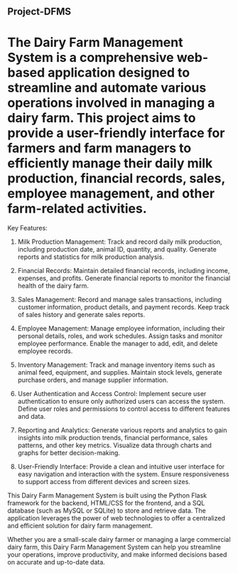 ## Project-DFMS

# The Dairy Farm Management System is a comprehensive web-based application designed to streamline and automate various operations involved in managing a dairy farm. This project aims to provide a user-friendly interface for farmers and farm managers to efficiently manage their daily milk production, financial records, sales, employee management, and other farm-related activities.

Key Features:

1. Milk Production Management: Track and record daily milk production, including production date, animal ID, quantity, and quality. Generate reports and statistics for milk production analysis.

2. Financial Records: Maintain detailed financial records, including income, expenses, and profits. Generate financial reports to monitor the financial health of the dairy farm.

3. Sales Management: Record and manage sales transactions, including customer information, product details, and payment records. Keep track of sales history and generate sales reports.

4. Employee Management: Manage employee information, including their personal details, roles, and work schedules. Assign tasks and monitor employee performance. Enable the manager to add, edit, and delete employee records.

5. Inventory Management: Track and manage inventory items such as animal feed, equipment, and supplies. Maintain stock levels, generate purchase orders, and manage supplier information.

6. User Authentication and Access Control: Implement secure user authentication to ensure only authorized users can access the system. Define user roles and permissions to control access to different features and data.

7. Reporting and Analytics: Generate various reports and analytics to gain insights into milk production trends, financial performance, sales patterns, and other key metrics. Visualize data through charts and graphs for better decision-making.

8. User-Friendly Interface: Provide a clean and intuitive user interface for easy navigation and interaction with the system. Ensure responsiveness to support access from different devices and screen sizes.

This Dairy Farm Management System is built using the Python Flask framework for the backend, HTML/CSS for the frontend, and a SQL database (such as MySQL or SQLite) to store and retrieve data. The application leverages the power of web technologies to offer a centralized and efficient solution for dairy farm management.

Whether you are a small-scale dairy farmer or managing a large commercial dairy farm, this Dairy Farm Management System can help you streamline your operations, improve productivity, and make informed decisions based on accurate and up-to-date data.





